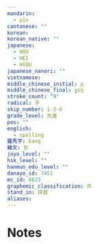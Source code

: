 ```yaml
---
mandarin:
  - pīn
cantonese: ""
korean:
korean_native: ""
japanese:
  - HOU
  - HEI
  - HYOU
japanese_nanori: ""
vietnamese:
middle_chinese_initial: p
middle_chinese_final: ɣɛŋ
stroke_count: "9"
radical: 手
skip_number: 1-3-6
grade_level: 先進
pos: ""
english:
  - spelling
羅馬字: bang
韓文: 방
joyo_level: ""
hsk_level: ""
hanmun_edu_level: ""
danayo_id: 7451
mc_id: 8623
graphemic_classification: 并
stand_in: 拼音
aliases:
---
```


# Notes
